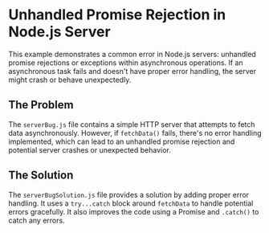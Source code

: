 # Unhandled Promise Rejection in Node.js Server

This example demonstrates a common error in Node.js servers: unhandled promise rejections or exceptions within asynchronous operations.  If an asynchronous task fails and doesn't have proper error handling, the server might crash or behave unexpectedly.

## The Problem

The `serverBug.js` file contains a simple HTTP server that attempts to fetch data asynchronously. However, if `fetchData()` fails, there's no error handling implemented, which can lead to an unhandled promise rejection and potential server crashes or unexpected behavior.

## The Solution

The `serverBugSolution.js` file provides a solution by adding proper error handling.  It uses a `try...catch` block around `fetchData` to handle potential errors gracefully. It also improves the code using a Promise and `.catch()` to catch any errors.